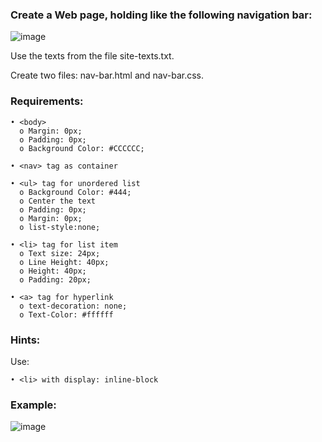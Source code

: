 ### Create a Web page, holding like the following navigation bar:

![image](https://github.com/nsinorov/SoftUniMainPath/assets/45227327/00e94b87-b049-4531-b457-5bd328a2d4d3)

Use the texts from the file site-texts.txt.

Create two files: nav-bar.html and nav-bar.css.

### Requirements:

    • <body>
      o Margin: 0px;
      o Padding: 0px;
      o Background Color: #CCCCCC;
      
    • <nav> tag as container
    
    • <ul> tag for unordered list
      o Background Color: #444;
      o Center the text
      o Padding: 0px;
      o Margin: 0px;
      o list-style:none;
      
    • <li> tag for list item
      o Text size: 24px;
      o Line Height: 40px;
      o Height: 40px;
      o Padding: 20px;
      
    • <a> tag for hyperlink
      o text-decoration: none;
      o Text-Color: #ffffff

### Hints:

Use:

    • <li> with display: inline-block

### Example: 

![image](https://github.com/nsinorov/SoftUniMainPath/assets/45227327/1b2bb83e-5add-4286-9a33-f93bf99ba2be)
